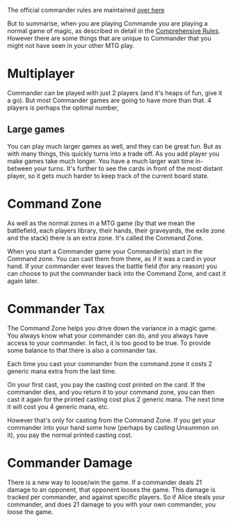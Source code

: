 The official commander rules are maintained [over here](http://www.mtgcommander.net/rules.php)

But to summarise, when you are playing Commande you are playing a normal
game of magic, as described in detail in the [Comprehensive Rules](https://blogs.magicjudges.org/rules/cr/).
However there are some things that are unique to Commander that you might
not have seen in your other MTG play.

# Multiplayer

Commander can be played with just 2 players (and it's heaps of fun, give it
a go). But most Commander games are going to have more than that. 4 players
is perhaps the optimal number, 


## Large games
You can play much larger games as well, and they can be great fun. But as 
with many things, this quickly turns into a trade off. As you add player you
make games take much longer. You have a much larger wait time in-between your
turns. It's further to see the cards in front of the most distant player, so
it gets much harder to keep track of the current board state.


# Command Zone
As well as the normal zones in a MTG game (by that we mean the battlefield,
each players library, their hands, their graveyards, the exile zone and the
stack) there is an extra zone. It's called the Command Zone.

When you start a Commander game your Commander(s) start in the Command zone.
You can cast them from there, as if it was a card in your hand. If your
commander ever leaves the battle field (for any reason) you can choose to
put the commander back into the Command Zone, and cast it again later.

# Commander Tax
The Command Zone helps you drive down the variance in a magic game. You
always know what your commander can do, and you always have access to your
commander. In fact, it is too good to be true. To provide some balance to
that there is also a commander tax.

Each time you cast your commander from the command zone it costs 2 generic
mana extra from the last time.

On your first cast, you pay the casting cost printed on the card. If the
commander dies, and you return it to your command zone, you can then cast it
again for the printed casting cost plus 2 generic mana. The next time it
will cost you 4 generic mana, etc.

However that's only for casting from the Command Zone. If you get your
commander into your hand some how (perhaps by casting Unsummon on it), you
pay the normal printed casting cost.

# Commander Damage

There is a new way to loose/win the game. If a commander deals 21 damage to
an opponent, that opponent looses the game. This damage is tracked per
commander, and against specific players.  So if Alice steals your commander,
and does 21 damage to you with your own commander, you loose the game.

